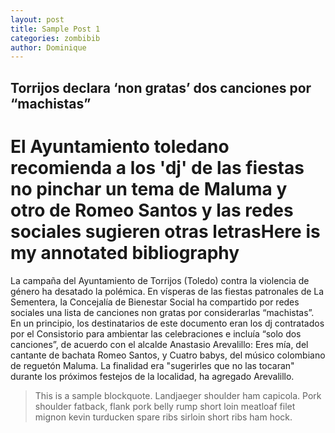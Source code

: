 ```yaml
---
layout: post
title: Sample Post 1
categories: zombibib
author: Dominique
---
```


## Torrijos declara ‘non gratas’ dos canciones por “machistas”
# El Ayuntamiento toledano recomienda a los 'dj' de las fiestas no pinchar un tema de Maluma y otro de Romeo Santos y las redes sociales sugieren otras letrasHere is my annotated bibliography  
La campaña del Ayuntamiento de Torrijos (Toledo) contra la violencia de género ha desatado la polémica. En vísperas de las fiestas patronales de La Sementera, la Concejalía de Bienestar Social ha compartido por redes sociales una lista de canciones non gratas por considerarlas “machistas”. En un principio, los destinatarios de este documento eran los dj contratados por el Consistorio para ambientar las celebraciones e incluía “solo dos canciones”, de acuerdo con el alcalde Anastasio Arevalillo: Eres mía, del cantante de bachata Romeo Santos, y Cuatro babys, del músico colombiano de reguetón Maluma. La finalidad era "sugerirles que no las tocaran" durante los próximos festejos de la localidad, ha agregado Arevalillo.  
> This is a sample blockquote. Landjaeger shoulder ham capicola.
> Pork shoulder fatback, flank pork belly rump short loin meatloaf filet mignon kevin turducken spare ribs sirloin short ribs ham hock.
